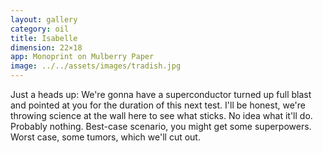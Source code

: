 ```yaml
---
layout: gallery
category: oil
title: Isabelle
dimension: 22×18
app: Monoprint on Mulberry Paper
image: ../../assets/images/tradish.jpg
---
```


Just a heads up: We're gonna have a superconductor turned up full blast and pointed at you for the duration of this next test. I'll be honest, we're throwing science at the wall here to see what sticks. No idea what it'll do. Probably nothing. Best-case scenario, you might get some superpowers. Worst case, some tumors, which we'll cut out.
